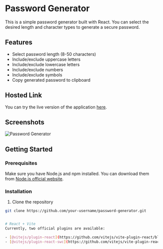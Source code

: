 
# Password Generator

This is a simple password generator built with React. You can select the desired length and character types to generate a secure password.

## Features

- Select password length (8-50 characters)
- Include/exclude uppercase letters
- Include/exclude lowercase letters
- Include/exclude numbers
- Include/exclude symbols
- Copy generated password to clipboard

## Hosted Link

You can try the live version of the application [here](https://password-generator-kappa-three.vercel.app/).

## Screenshots

![Password Generator](https://password-generator-kappa-three.vercel.app/screenshot.png)

## Getting Started

### Prerequisites

Make sure you have Node.js and npm installed. You can download them from [Node.js official website](https://nodejs.org/).

### Installation

1. Clone the repository

```bash
git clone https://github.com/your-username/password-generator.git


# React + Vite
Currently, two official plugins are available:

- [@vitejs/plugin-react](https://github.com/vitejs/vite-plugin-react/blob/main/packages/plugin-react/README.md) uses [Babel](https://babeljs.io/) for Fast Refresh
- [@vitejs/plugin-react-swc](https://github.com/vitejs/vite-plugin-react-swc) uses [SWC](https://swc.rs/) for Fast Refresh
